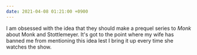 ```yaml
---
date: 2021-04-08 01:21:00 +0900
---
```


I am obsessed with the idea that they should make a prequel series to _Monk_ about Monk and Stottlemeyer. It's got to the point where my wife has banned me from mentioning this idea lest I bring it up every time she watches the show.
